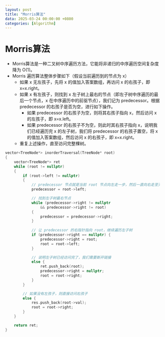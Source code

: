 ```yaml
---
layout: post
title: "Morris算法"
data: 2025-03-24 00:00:00 +0800
categories: [Algorithm]
---
```

# Morris算法
- Morris算法是一种二叉树中序遍历方法，它能将非递归的中序遍历空间复杂度降为 O(1)。
- Morris 遍历算法整体步骤如下（假设当前遍历到的节点为 x）
    - 如果 x 无左孩子，先将 x 的值加入答案数组，再访问 x 的右孩子，即 x=x.right。
    - 如果 x 有左孩子，则找到 x 左子树上最右的节点（即左子树中序遍历的最后一个节点，x 在中序遍历中的前驱节点），我们记为 predecessor。根据 predecessor 的右孩子是否为空，进行如下操作。
        - 如果 predecessor 的右孩子为空，则将其右孩子指向 x，然后访问 x 的左孩子，即 x=x.left。
        - 如果 predecessor 的右孩子不为空，则此时其右孩子指向 x，说明我们已经遍历完 x 的左子树，我们将 predecessor 的右孩子置空，将 x 的值加入答案数组，然后访问 x 的右孩子，即 x=x.right。
    - 重复上述操作，直至访问完整棵树。
    
```c++
vector<TreeNode*> inorderTraversal(TreeNode* root)
{
    vector<TreeNode*> ret
    while (root != nullptr)
    {
        if (root->left != nullptr)
        {
            // predecessor 节点就是当前 root 节点向左走一步，然后一直向右走至无法走为止
            predecessor = root->left;

            // 找到左子树最右节点
            while (predecessor->right != nullptr
                && predecessor->right != root)
            {
                predecessor = predecessor->right;
            }
            
            // 让 predecessor 的右指针指向 root，继续遍历左子树
            if (predecessor->right == nullptr) {
                predecessor->right = root;
                root = root->left;
            }

            // 说明左子树已经访问完了，我们需要断开链接
            else {
                ret.push_back(root);
                predecessor->right = nullptr;
                root = root->right;
            }
        }

        // 如果没有左孩子，则直接访问右孩子
        else {
            res.push_back(root->val);
            root = root->right;
        }
    }

    return ret;
}
 
```